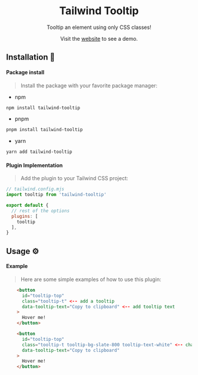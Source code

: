 <div align="center">

# Tailwind Tooltip

Tooltip an element using only CSS classes!

Visit the [website](https://github.com/SantiMit1/tailwind-tooltip) to see a demo.
</div>
  
## Installation :book:

#### Package install

> Install the package with your favorite package manager:

- npm
```bash
npm install tailwind-tooltip
```
- pnpm
```bash
pnpm install tailwind-tooltip
```
- yarn
```bash
yarn add tailwind-tooltip
```

#### Plugin Implementation
> Add the plugin to your Tailwind CSS project:

```js
// tailwind.config.mjs
import tooltip from 'tailwind-tooltip'

export default {
  // rest of the options
  plugins: [
    tooltip
  ],
}
```

## Usage :gear:

#### Example

> Here are some simple examples of how to use this plugin:

```html
    <button
      id="tooltip-top"
      class="tooltip-t" <-- add a tooltip
      data-tooltip-text="Copy to clipboard" <-- add tooltip text
    >
      Hover me!
    </button>
```

```html
    <button
      id="tooltip-top"
      class="tooltip-t tooltip-bg-slate-800 tooltip-text-white" <-- change tooltip colors
      data-tooltip-text="Copy to clipboard"
    >
      Hover me!
    </button>
```
